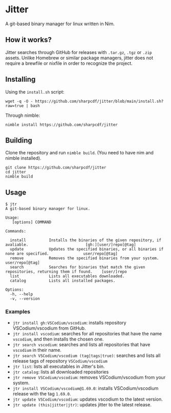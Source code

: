 # Jitter
A git-based binary manager for linux written in Nim.

## How it works?
Jitter searches through GitHub for releases with `.tar.gz`, `.tgz` or `.zip` assets. Unlike Homebrew or similar package managers, jitter does not require a brewfile or nixfile in order to recognize the project.

## Installing
Using the `install.sh` script:
```
wget -q -O - https://github.com/sharpcdf/jitter/blob/main/install.sh?raw=true | bash
```
Through nimble:
```
nimble install https://github.com/sharpcdf/jitter
```

## Building
Clone the repository and run `nimble build`.
(You need to have nim and nimble installed).
```
git clone https://github.com/sharpcdf/jitter
cd jitter
nimble build
```

## Usage
```
$ jtr
A git-based binary manager for linux.

Usage:
   [options] COMMAND

Commands:

  install          Installs the binaries of the given repository, if avaliable.                         [gh:][user/]repo[@tag]
  update           Updates the specified binaries, or all binaries if none are specified.               user/repo[@tag]
  remove           Removes the specified binaries from your system.                                     user/repo[@tag]
  search           Searches for binaries that match the given repositories, returning them if found.    [user/]repo
  list             Lists all executables downloaded.
  catalog          Lists all installed packages.

Options:
  -h, --help
  -v, --version

```
### Examples
- `jtr install gh:VSCodium/vscodium`: installs repository VSCodium/vscodium from GitHub.
- `jtr install vscodium`: searches for all repositories that have the name `vscodium`, and then installs the chosen one.
- `jtr search vscodium`: searches and lists all repositories that have `vscodium` in their name.
- `jtr search VSCodium/vscodium (tag|tags|true)`: searches and lists all release tags of repository `VSCodium/vscodium`
- `jtr list`: lists all executables in Jitter's bin.
- `jtr catalog`: lists all downloaded repositories
- `jtr remove VSCodium/vscodium`: removes VSCodium/vscodium from your system.
- `jtr install VSCodium/vscodium@1.69.0`: installs VSCodium/vscodium release with the tag `1.69.0`.
- `jtr update VSCodium/vscodium`: updates vscodium to the latest version.
- `jtr update (this|jitter|jtr)`: updates jitter to the latest release.
